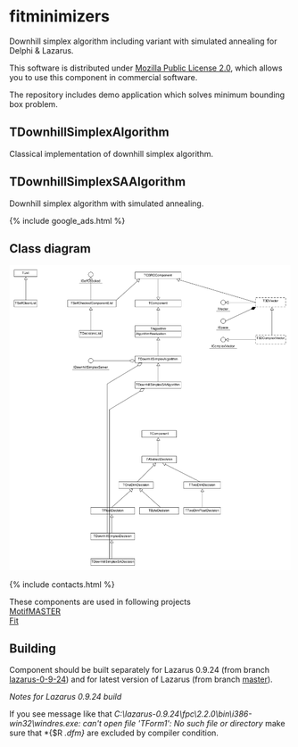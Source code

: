 # fitminimizers
Downhill simplex algorithm including variant with simulated annealing for Delphi & Lazarus. 

This software is distributed under [Mozilla Public License 2.0](https://www.mozilla.org/en-US/MPL/2.0/), which allows you to use this component in commercial software.

The repository includes demo application which solves minimum bounding box problem.

## TDownhillSimplexAlgorithm
Classical implementation of downhill simplex algorithm.

## TDownhillSimplexSAAlgorithm
Downhill simplex algorithm with simulated annealing.

{% include google_ads.html %}

## Class diagram
![Class diagram](assets/classes.png)

{% include contacts.html %}

These components are used in following projects  
[MotifMASTER](http://motifmaster.sourceforge.net/)  
[Fit](https://dvmorozov.github.io/fit/)  

## Building

Component should be built separately for Lazarus 0.9.24 (from branch [lazarus-0-9-24](https://github.com/dvmorozov/fitminimizers/tree/lazarus-0-9-24))
and for latest version of Lazarus (from branch [master](https://github.com/dvmorozov/fitminimizers/tree/master)).

*Notes for Lazarus 0.9.24 build*

If you see message like that *C:\lazarus-0.9.24\fpc\2.2.0\bin\i386-win32\windres.exe: can't open file 'TForm1': No such file or directory* make sure that *{$R *.dfm}* are excluded by compiler condition.
